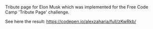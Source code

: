 Tribute page for Elon Musk which was implemented for the Free Code Camp 'Tribute Page' challenge. 

See here the result: https://codepen.io/alexzaharia/full/zKwRkb/

